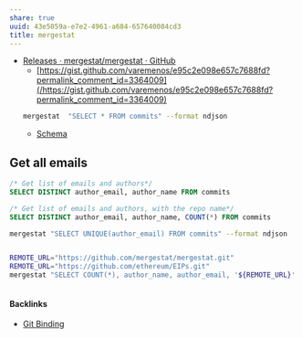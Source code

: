 ```yaml
---
share: true
uuid: 43e5059a-e7e2-4961-a684-657640084cd3
title: mergestat
---
```

* [Releases · mergestat/mergestat · GitHub](https://github.com/mergestat/mergestat/releases)
  * [https://gist.github.com/varemenos/e95c2e098e657c7688fd?permalink_comment_id=3364009](/https://gist.github.com/varemenos/e95c2e098e657c7688fd?permalink_comment_id=3364009)
  ``` bash
  mergestat  "SELECT * FROM commits" --format ndjson
  ```
  * [Schema](https://docs.mergestat.com/reference/git-tables)
## Get all emails

``` sql
/* Get list of emails and authors*/
SELECT DISTINCT author_email, author_name FROM commits

/* Get list of emails and authors, with the repo name*/
SELECT DISTINCT author_email, author_name, COUNT(*) FROM commits
```

``` bash
mergestat "SELECT UNIQUE(author_email) FROM commits" --format ndjson


REMOTE_URL="https://github.com/mergestat/mergestat.git"
REMOTE_URL="https://github.com/ethereum/EIPs.git"
mergestat "SELECT COUNT(*), author_name, author_email, '${REMOTE_URL}' as remote_url from commits('${REMOTE_URL}') GROUP BY author_email" --format ndjson



```

#### Backlinks

* [Git Binding](/c49ff73e-a032-4af0-aada-91f8cc9c19d7)